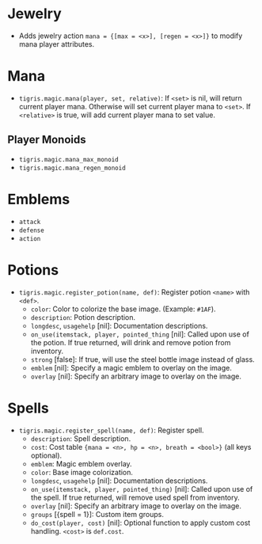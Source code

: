 # Jewelry
* Adds jewelry action `mana = {[max = <x>], [regen = <x>]}` to modify mana player attributes.

# Mana
* `tigris.magic.mana(player, set, relative)`: If `<set>` is nil, will return current player mana. Otherwise will set current player mana to `<set>`. If `<relative>` is true, will add current player mana to set value.

## Player Monoids
* `tigris.magic.mana_max_monoid`
* `tigris.magic.mana_regen_monoid`

# Emblems
* `attack`
* `defense`
* `action`

# Potions
* `tigris.magic.register_potion(name, def)`: Register potion `<name>` with `<def>`.
  * `color`: Color to colorize the base image. (Example: `#1AF`).
  * `description`: Potion description.
  * `longdesc`, `usagehelp` [nil]: Documentation descriptions.
  * `on_use(itemstack, player, pointed_thing` [nil]: Called upon use of the potion. If true returned, will drink and remove potion from inventory.
  * `strong` [false]: If true, will use the steel bottle image instead of glass.
  * `emblem` [nil]: Specify a magic emblem to overlay on the image.
  * `overlay` [nil]: Specify an arbitrary image to overlay on the image.

# Spells
* `tigris.magic.register_spell(name, def)`: Register spell.
  * `description`: Spell description.
  * `cost`: Cost table `{mana = <n>, hp = <n>, breath = <bool>}` (all keys optional).
  * `emblem`: Magic emblem overlay.
  * `color`: Base image colorization.
  * `longdesc`, `usagehelp` [nil]: Documentation descriptions.
  * `on_use(itemstack, player, pointed_thing)` [nil]: Called upon use of the spell. If true returned, will remove used spell from inventory.
  * `overlay` [nil]: Specify an arbitrary image to overlay on the image.
  * `groups` [{spell = 1}]: Custom item groups.
  * `do_cost(player, cost)` [nil]: Optional function to apply custom cost handling. `<cost>` is `def.cost`.
